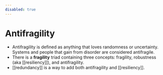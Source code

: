 ```yaml
---
disabled: true
---
```


# Antifragility

- Antifragility is defined as anything that loves randomness or uncertainty. Systems and people that gain from disorder are considered antifragile. 
- There is a **fragility** triad containing three concepts: fragility, robustness (aka [[resiliency]]), and antifragility. 
- [[redundancy]] is a way to add both antifragility and [[resiliency]].
